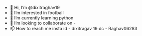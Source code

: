 - 👋 Hi, I’m @dixitraghav19
- 👀 I’m interested in football
- 🌱 I’m currently learning python
- 💞️ I’m looking to collaborate on -
- 📫 How to reach me insta id - dixitragav 19 
                     dc - Raghav#6283

<!---
dixitraghav19/dixitraghav19 is a ✨ special ✨ repository because its `README.md` (this file) appears on your GitHub profile.
You can click the Preview link to take a look at your changes.
--->
